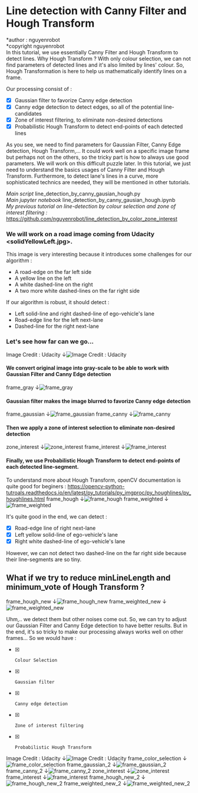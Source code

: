 # Line detection with Canny Filter and Hough Transform
*author : nguyenrobot  
*copyright nguyenrobot  
In this tutorial, we use essentially Canny Filter and Hough Transform to detect lines. Why Hough Transform ? With only colour selection, we can not find parameters of detected lines and it's also limited by lines' colour. So, Hough Transformation is here to help us mathematically identify lines on a frame.

Our processing consist of :
- [x] Gaussian filter to favorize Canny edge detection
- [x] Canny edge detection to detect edges, so all of the potential line-candidates
- [x] Zone of interest filtering, to eliminate non-desired detections
- [x] Probabilistic Hough Transform to detect end-points of each detected lines

As you see, we need to find parameters for Gaussian Filter, Canny Edge detection, Hough Transform,... It could work well on a specific image frame but perhaps not on the others, so the tricky part is how to always use good parameters. We will work on this difficult puzzle later. In this tutorial, we just need to understand the basics usages of Canny Filter and Hough Transform.
Furthermore, to detect lane's lines in a curve, more sophisticated technics are needed, they will be mentioned in other tutorials.

*Main script*
line_detection_by_canny_gausian_hough.py  
*Main jupyter notebook*
line_detection_by_canny_gausian_hough.ipynb  
*My previous tutorial on line-detection by colour selection and zone of interest filtering :*
https://github.com/nguyenrobot/line_detection_by_color_zone_interest

### We will work on a road image coming from Udacity <solidYellowLeft.jpg>.
This image is very interesting because it introduces some challenges for our algorithm :
*    A road-edge on the far left side
*    A yellow line on the left
*    A white dashed-line on the right
*    A two more white dashed-lines on the far right side

If our algorithm is robust, it should detect :
*    Left solid-line and right dashed-line of ego-vehicle's lane
*    Road-edge line for the left next-lane
*    Dashed-line for the right next-lane

### Let's see how far can we go...
Image Credit : Udacity &#8595;![Image Credit : Udacity](test_images/solidYellowLeft.jpg)

#### We convert original image into gray-scale to be able to work with Gaussian Filter and Canny Edge detection
frame_gray &#8595;![frame_gray](result_images/frame_gray.png)

#### Gaussian filter makes the image blurred to favorize Canny edge detection
frame_gaussian &#8595;![frame_gaussian](result_images/frame_gaussian.png)
frame_canny &#8595;![frame_canny](result_images/frame_canny.png)

#### Then we apply a zone of interest selection to eliminate non-desired detection
zone_interest &#8595;![zone_interest](result_images/zone_interest.png)
frame_interest &#8595;![frame_interest](result_images/frame_interest.png)

#### Finally, we use Probabilistic Hough Transform to detect end-points of each detected line-segment.

To understand more about Hough Transform, openCV documentation is quite good for beginers :
https://opencv-python-tutroals.readthedocs.io/en/latest/py_tutorials/py_imgproc/py_houghlines/py_houghlines.html
frame_hough &#8595;![frame_hough](result_images/frame_hough.png)
frame_weighted &#8595;![frame_weighted](result_images/frame_weighted.png)

It's quite good in the end, we can detect :  
- [x] Road-edge line of right next-lane
- [x] Left yellow solid-line of ego-vehicle's lane
- [x] Right white dashed-line of ego-vehicle's lane

However, we can not detect two dashed-line on the far right side because their line-segments are so tiny.  
## What if we try to reduce minLineLength and minimum_vote of Hough Transform ?
frame_hough_new &#8595;![frame_hough_new](result_images/frame_hough_new.png)
frame_weighted_new &#8595;![frame_weighted_new](result_images/frame_weighted_new.png)

Uhm,.. we detect them but other noises come out. So, we can try to adjust our Gaussian Filter and Canny Edge detection to have better results. But in the end, it's so tricky to make our processing always works well on other frames...
So we would have :  
- [x]     Colour Selection
- [x]     Gaussian filter  
- [x]     Canny edge detection 
- [x]     Zone of interest filtering  
- [x]     Probabilistic Hough Transform

Image Credit : Udacity &#8595;![Image Credit : Udacity](test_images/solidYellowLeft.jpg)
frame_color_selection &#8595;![frame_color_selection](result_images/frame_color_selection.png)
frame_gaussian_2 &#8595;![frame_gaussian_2](result_images/frame_gaussian_2.png)
frame_canny_2 &#8595;![frame_canny_2](result_images/frame_canny_2.png)
zone_interest &#8595;![zone_interest](result_images/zone_interest.png)
frame_interest &#8595;![frame_interest](result_images/frame_interest.png)
frame_hough_new_2 &#8595;![frame_hough_new_2](result_images/frame_hough_new_2.png)
frame_weighted_new_2 &#8595;![frame_weighted_new_2](result_images/frame_weighted_new_2.png)
